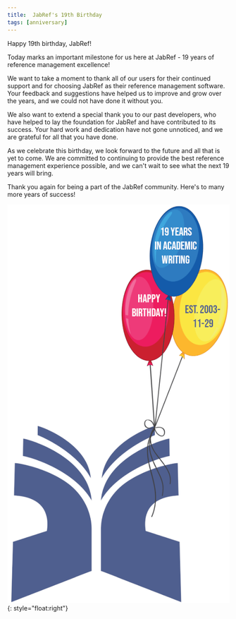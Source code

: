 ```yaml
---
title:  JabRef's 19th Birthday
tags: [anniversary]
---
```


Happy 19th birthday, JabRef!

Today marks an important milestone for us here at JabRef - 19 years of reference management excellence!

We want to take a moment to thank all of our users for their continued support and for choosing JabRef as their reference management software. Your feedback and suggestions have helped us to improve and grow over the years, and we could not have done it without you.

We also want to extend a special thank you to our past developers, who have helped to lay the foundation for JabRef and have contributed to its success. Your hard work and dedication have not gone unnoticed, and we are grateful for all that you have done.

As we celebrate this birthday, we look forward to the future and all that is yet to come. We are committed to continuing to provide the best reference management experience possible, and we can't wait to see what the next 19 years will bring.

Thank you again for being a part of the JabRef community. Here's to many more years of success!

![The JabRef Logo with colored balloons](/img/jabref%2019%20years.png){: style="float:right"}
